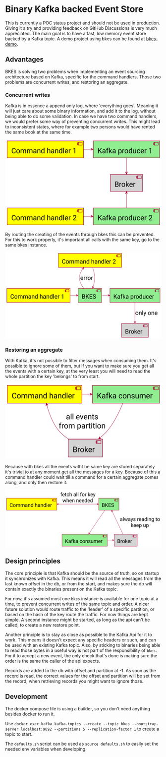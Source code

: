 # Binary Kafka backed Event Store

This is currently a POC status project and should not be used in production. Giving it a try and providing feedback on
GitHub Discussions is very much appreciated. The main goal is to have a fast, low memory event store backed by a Kafka topic. A demo project using bkes can be found at [bkes-demo](https://github.com/gklijs/bkes-demo). 

## Advantages

BKES is solving two problems when implementing an event sourcing architecture based on Kafka, specific for the command
handlers. Those two problems are concurrent writes, and restoring an aggregate.

### Concurrent writes

Kafka is in essence a append only log, where 'everything goes'. Meaning it will just care about some binary information,
and add it to the log, without being able to do some validation. In case we have two command handlers, we would prefer
some way of preventing concurrent writes. This might lead to inconsistent states, where for example two persons would
have rented the same book at the same time.

![Produce no bkes](docs/produce-no-bkes.svg)

By routing the creating of the events through bkes this can be prevented. For this to work properly, it's important all
calls with the same key, go to the same bkes instance.

![Produce with bkes](docs/produce-with-bkes.svg)

### Restoring an aggregate

With Kafka, it's not possible to filter messages when consuming them. It's possible to ignore some of them, but if you
want to make sure you get all the events with a certain key, at the very least you will need to read the whole partition
the key 'belongs' to from start.

![Restore no bkes](docs/restore-no-bkes.svg)

Because with bkes all the events witht he same key are stored separately it's trivial to at any moment get all the
messages for a key. Because of this a command handler could wait till a command for a certain aggregate comes along, and
only then restore it.

![Restore with bkes](docs/restore-with-bkes.svg)

## Design principles

The core principle is that Kafka should be the source of truth, so on startup it synchronizes with Kafka. This means it
will read all the messages from the last known offset in the db, or from the start, and makes sure the db will contain
exactly the binaries present on the Kafka topic.

For now, it's assumed most one `bkes` instance is available for one topic at a time, to prevent concurrent writes of the
same topic and order. A nicer future solution would route traffic to the 'leader' of a specific partition, or based on
the hash of the key route the traffic. For now things are kept simple. A second instance might be started, as long as
the api can't be called, to create a new restore point.

Another principle is to stay as close as possible to the Kafka Api for it to work. This means it doesn't expect any
specific headers or such, and can be used with an existing Kafka topic. Also, by sticking to binaries being able to read
those bytes in a useful way is not part of the responsibility of `bkes`. For it to accept a new event, the only check
that's done is making sure the order is the same the caller of the api expects.

Records are added to the db with offset and partition at -1. As soon as the record is read, the correct values for the
offset and partition will be set from the record, when retrieving records you might want to ignore those.

## Development

The docker compose file is using a builder, so you don't need anything besides docker to run it.

Use `docker exec kafka kafka-topics --create --topic bkes --bootstrap-server localhost:9092 --partitions 5 --replication-factor 1`
to create a topic to start.

The `defaults.sh` script can be used as `source defaults.sh` to easily set the needed env variables when developing.